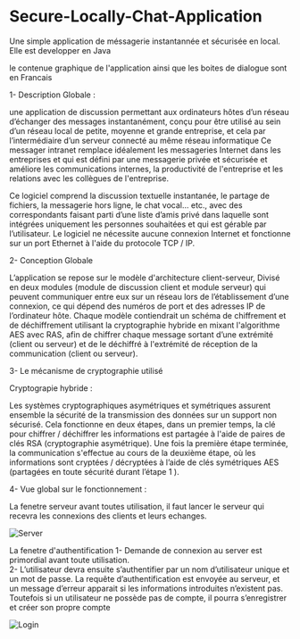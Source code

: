 # Secure-Locally-Chat-Application


Une simple application de méssagerie instantannée et sécurisée en local.  Elle est developper en Java


le contenue graphique de l'application ainsi que les boites de dialogue sont en Francais


1- Description Globale :

une application de discussion permettant aux ordinateurs hôtes d’un réseau d’échanger des messages 
instantanément, conçu pour être utilisé au sein d’un réseau local de petite, moyenne et grande entreprise, et cela par l’intermédiaire
d’un serveur connecté au même réseau informatique Ce messager intranet remplace idéalement les messageries Internet dans les entreprises
et qui est défini par une messagerie privée et sécurisée et améliore les communications internes, la productivité de l'entreprise et les 
relations avec les collègues de l'entreprise. 

   
Ce logiciel comprend la discussion textuelle instantanée, le partage de fichiers, la messagerie hors ligne, le chat vocal… etc., avec des
correspondants faisant parti d’une liste d’amis privé dans laquelle sont intégrées uniquement les personnes souhaitées et qui est gérable 
par l’utilisateur.  Le logiciel ne nécessite aucune connexion Internet et fonctionne sur un port Ethernet à l'aide du protocole TCP / IP.






2- Conception Globale

   L’application se repose sur le modèle d'architecture client-serveur, Divisé en deux modules (module de discussion client et module serveur) qui  peuvent communiquer entre eux sur un réseau lors de l’établissement d’une connexion, ce qui dépend des numéros de port et des adresses IP de l’ordinateur hôte. Chaque modèle contiendrait un schéma de chiffrement et de déchiffrement utilisant la cryptographie hybride en mixant l'algorithme AES  avec RAS, afin de chiffrer chaque message sortant d’une extrémité (client ou serveur) et de le déchiffré à l'extrémité de réception de la communication (client ou serveur).
   
   
   


3-  Le mécanisme de cryptographie utilisé
  
   Cryptograpie hybride :

 Les systèmes cryptographiques asymétriques et symétriques assurent ensemble la sécurité de la transmission des données sur un support non sécurisé. Cela fonctionne en deux étapes, dans un premier temps, la clé pour chiffrer / déchiffrer les informations est partagée à l'aide de paires de clés RSA (cryptographie asymétrique). Une fois la première étape terminée, la communication s'effectue au cours de la deuxième étape, où les informations sont cryptées / décryptées à l’aide de clés symétriques AES (partagées en toute sécurité durant l’étape 1 ).
 
 
 
 4- Vue global sur le fonctionnement :
 
La fenetre serveur
avant toutes utilisation, il faut lancer le serveur qui recevra les connexions des clients et leurs echanges.

 ![Server](https://user-images.githubusercontent.com/58481599/70313517-117d6880-1816-11ea-8d17-997afa1f3929.PNG)
 

La fenetre d'authentification
1-	Demande de connexion au server est primordial avant toute utilisation.	
2-	L’utilisateur devra ensuite s’authentifier par un nom d’utilisateur unique et un mot de passe. La requête d’authentification est envoyée au serveur, et un message d’erreur apparait si les informations introduites n’existent pas. Toutefois si un utilisateur ne possède pas de compte, il pourra s’enregistrer et créer son propre compte


 ![Login](https://user-images.githubusercontent.com/58481599/70267110-0e469600-179e-11ea-8e6f-36c34686e2df.PNG)
                                           
                                           





